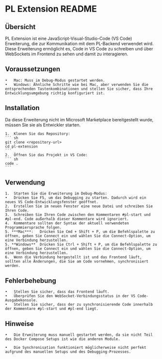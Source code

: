 # PL Extension README

## Übersicht

PL Extension ist eine JavaScript-Visual-Studio-Code (VS Code) Erweiterung, die zur Kommunikation mit dem PL-Backend verwendet wird. Diese Erweiterung ermöglicht es, Code in VS Code zu schreiben und über WebSockets im Frontend zu sehen und damit zu interagieren.

## Voraussetzungen

	•	Mac: Muss im Debug-Modus gestartet werden.
	•	Windows: Ähnliche Schritte wie bei Mac, aber verwenden Sie die entsprechenden Tastenkombinationen und stellen Sie sicher, dass Ihre Entwicklungsumgebung richtig konfiguriert ist.

## Installation

Da diese Erweiterung nicht im Microsoft Marketplace bereitgestellt wurde, müssen Sie sie als Entwickler starten.

	1.	Klonen Sie das Repository:
    ``` sh
    git clone <repository-url>
    cd pl-extension
    ```
    2.	Öffnen Sie das Projekt in VS Code:
    ``` sh
    code .
    ```
## Verwendung


	1.	Starten Sie die Erweiterung im Debug-Modus:
	•	Drücken Sie F5, um das Debugging zu starten. Dadurch wird ein neues VS Code-Entwicklungsfenster geöffnet.
	2.	Erstellen Sie im neuen Fenster eine neue Datei und schreiben Sie Ihren Code.
	3.	Schreiben Sie Ihren Code zwischen den Kommentaren #pl-start und #pl-end. Code außerhalb dieser Kommentare wird ignoriert.
	4.	Kommentare sollten der Syntax der aktuell verwendeten Programmiersprache folgen.
	5. ***Mac***:	Drücken Sie Cmd + Shift + P, um die Befehlspalette zu öffnen, geben Sie Connect ein und wählen Sie die Connect-Option, um eine Verbindung herzustellen.
	5. **Windows**	Drücken Sie Ctrl + Shift + P, um die Befehlspalette zu öffnen, geben Sie Connect ein und wählen Sie die Connect-Option, um eine Verbindung herzustellen.
	6.	Wenn die Verbindung hergestellt ist und das Frontend läuft, sollten alle Änderungen, die Sie am Code vornehmen, synchronisiert werden.

## Fehlerbehebung

	•	Stellen Sie sicher, dass das Frontend läuft.
	•	Überprüfen Sie den WebSocket-Verbindungsstatus in der VS Code-Ausgabekonsole.
	•	Stellen Sie sicher, dass der zu synchronisierende Code innerhalb der Kommentare #pl-start und #pl-end liegt.

## Hinweise

	•	Die Erweiterung muss manuell gestartet werden, da sie nicht Teil des Docker Compose Setups ist wie die anderen Module.

	•	Die Synchronisation funktioniert möglicherweise nicht perfekt aufgrund des manuellen Setups und des Debugging-Prozesses.
